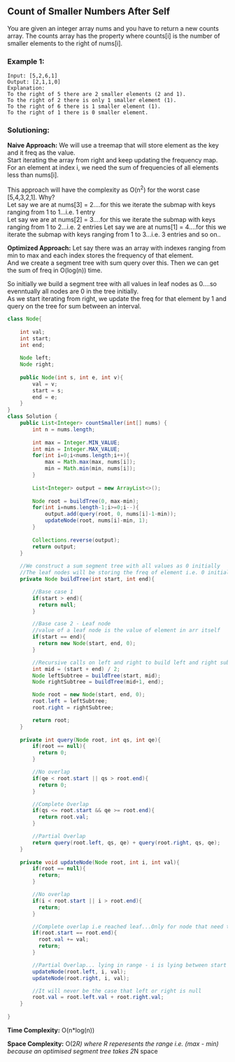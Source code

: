 ## Count of Smaller Numbers After Self

You are given an integer array nums and you have to return a new counts array. The counts array has the property where counts[i] is the number of smaller elements to the right of nums[i].


### Example 1:
```
Input: [5,2,6,1]
Output: [2,1,1,0] 
Explanation:
To the right of 5 there are 2 smaller elements (2 and 1).
To the right of 2 there is only 1 smaller element (1).
To the right of 6 there is 1 smaller element (1).
To the right of 1 there is 0 smaller element.
```


 ### Solutioning:
**Naive Approach:** We will use a treemap that will store element as the key and it freq as the value.  
Start iterating the array from right and keep updating the frequency map.
For an element at index i, we need the sum of frequencies of all elements less than nums[i].  

This approach will have the complexity as O(n<sup>2</sup>) for the worst case [5,4,3,2,1]. Why?  
Let say we are at nums[3] = 2....for this we iterate the submap with keys ranging from 1 to 1...i.e. 1 entry  
Let say we are at nums[2] = 3....for this we iterate the submap with keys ranging from 1 to 2...i.e. 2 entries
Let say we are at nums[1] = 4....for this we iterate the submap with keys ranging from 1 to 3...i.e. 3 entries
and so on..  

**Optimized Approach:** Let say there was an array with indexes ranging from min to max and each index stores the frequency of that element.  
And we create a segment tree with sum query over this. Then we can get the sum of freq in O(log(n)) time.  

So initially we build a segment tree with all values in leaf nodes as 0....so evenntually all nodes are 0 in the tree initially.  
As we start iterating from right, we update the freq for that element by 1 and query on the tree for sum between an interval.  


```java
class Node{
    
    int val;
    int start;
    int end;
    
    Node left;
    Node right;
    
    public Node(int s, int e, int v){
        val = v;
        start = s;
        end = e;
    }
}
class Solution {
    public List<Integer> countSmaller(int[] nums) {
        int n = nums.length;
        
        int max = Integer.MIN_VALUE;
        int min = Integer.MAX_VALUE;
        for(int i=0;i<nums.length;i++){
            max = Math.max(max, nums[i]);
            min = Math.min(min, nums[i]);
        }
        
        List<Integer> output = new ArrayList<>();
        
        Node root = buildTree(0, max-min);
        for(int i=nums.length-1;i>=0;i--){
            output.add(query(root, 0, nums[i]-1-min));
            updateNode(root, nums[i]-min, 1);
        }
        
        Collections.reverse(output);
        return output;
    }
    
    //We construct a sum segment tree with all values as 0 initially
    //The leaf nodes will be storing the freq of element i.e. 0 initially    
    private Node buildTree(int start, int end){

        //Base case 1
        if(start > end){
          return null;
        }

        //Base case 2 - Leaf node
        //value of a leaf node is the value of element in arr itself
        if(start == end){
          return new Node(start, end, 0);
        }

        //Recursive calls on left and right to build left and right subtrees
        int mid = (start + end) / 2;
        Node leftSubtree = buildTree(start, mid);
        Node rightSubtree = buildTree(mid+1, end);

        Node root = new Node(start, end, 0); 
        root.left = leftSubtree;
        root.right = rightSubtree;

        return root;
    }
    
    private int query(Node root, int qs, int qe){
        if(root == null){
          return 0;
        }

        //No overlap
        if(qe < root.start || qs > root.end){
          return 0;
        }

        //Complete Overlap
        if(qs <= root.start && qe >= root.end){
          return root.val;
        }

        //Partial Overlap
        return query(root.left, qs, qe) + query(root.right, qs, qe);
    }
    
    private void updateNode(Node root, int i, int val){
        if(root == null){
          return;
        }

        //No overlap
        if(i < root.start || i > root.end){
          return;
        }

        //Complete overlap i.e reached leaf...Only for node that need to be changed
        if(root.start == root.end){
          root.val += val;
          return;
        }

        //Partial Overlap... lying in range - i is lying between start and end
        updateNode(root.left, i, val);
        updateNode(root.right, i, val);

        //It will never be the case that left or right is null
        root.val = root.left.val + root.right.val;
    }
    
}
```  
**Time Complexity:** O(n*log(n))   

**Space Complexity:** O(2*R) where R reperesents the range i.e. (max - min) because an optimised segment tree takes 2*N space  

